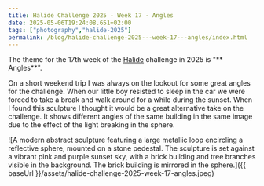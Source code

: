 ```yaml
---
title: Halide Challenge 2025 - Week 17 - Angles
date: 2025-05-06T19:24:08.651+02:00
tags: ["photography","halide-2025"]
permalink: /blog/halide-challenge-2025---week-17---angles/index.html
---
```


The theme for the 17th week of the [Halide](https://halide.cam) challenge in 2025 is "** Angles**".

On a short weekend trip I was always on the lookout for some great angles for the challenge. When our little boy resisted to sleep in the car we were forced to take a break and walk around for a while during the sunset. When I found this sculpture I thought it would be a great alternative take on the challenge. It shows different angles of the same building in the same image due to the effect of the light breaking in the sphere.

![A modern abstract sculpture featuring a large metallic loop encircling a reflective sphere, mounted on a stone pedestal. The sculpture is set against a vibrant pink and purple sunset sky, with a brick building and tree branches visible in the background. The brick building is mirrored in the sphere.]({{ baseUrl }}/assets/halide-challenge-2025-week-17-angles.jpeg)